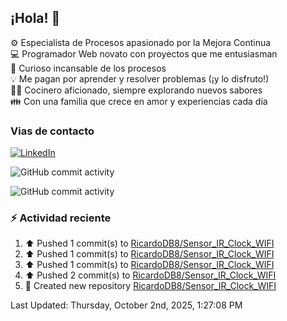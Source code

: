 ## ¡Hola! 👋

:gear: Especialista de Procesos apasionado por la Mejora Continua  
:computer: Programador Web novato con proyectos que me entusiasman  
:mag_right: Curioso incansable de los procesos  
:bulb: Me pagan por aprender y resolver problemas (¡y lo disfruto!)  
:man_cook: Cocinero aficionado, siempre explorando nuevos sabores  
:family: Con una familia que crece en amor y experiencias cada día

### Vias de contacto

[![LinkedIn](https://img.shields.io/badge/Linkedin-Up-blue?logo=linkedin)](https://www.linkedin.com/in/ricardo-diego-bertarini-92a65b188/)


![GitHub commit activity](https://img.shields.io/github/commit-activity/m/RicardoDB8/RicardoDB8)

![GitHub commit activity](https://img.shields.io/github/commit-activity/y/RicardoDB8/AyudanteDeCocina)

### :zap: Actividad reciente
<!--RECENT_ACTIVITY:start-->
1. ⬆️ Pushed 1 commit(s) to [RicardoDB8/Sensor_IR_Clock_WIFI](https://github.com/RicardoDB8/Sensor_IR_Clock_WIFI)<br>
2. ⬆️ Pushed 1 commit(s) to [RicardoDB8/Sensor_IR_Clock_WIFI](https://github.com/RicardoDB8/Sensor_IR_Clock_WIFI)<br>
3. ⬆️ Pushed 1 commit(s) to [RicardoDB8/Sensor_IR_Clock_WIFI](https://github.com/RicardoDB8/Sensor_IR_Clock_WIFI)<br>
4. ⬆️ Pushed 2 commit(s) to [RicardoDB8/Sensor_IR_Clock_WIFI](https://github.com/RicardoDB8/Sensor_IR_Clock_WIFI)<br>
5. 📔 Created new repository [RicardoDB8/Sensor_IR_Clock_WIFI](https://github.com/RicardoDB8/Sensor_IR_Clock_WIFI)<br>
<!--RECENT_ACTIVITY:end-->
<!--RECENT_ACTIVITY:last_update-->
Last Updated: Thursday, October 2nd, 2025, 1:27:08 PM
<!--RECENT_ACTIVITY:last_update_end-->
